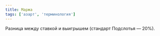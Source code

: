 ```yaml
---
title: Маржа
tags: ['азарт', 'терминология']
---
```


Разница между ставкой и выигрышем (стандарт Подслотья — 20%).
